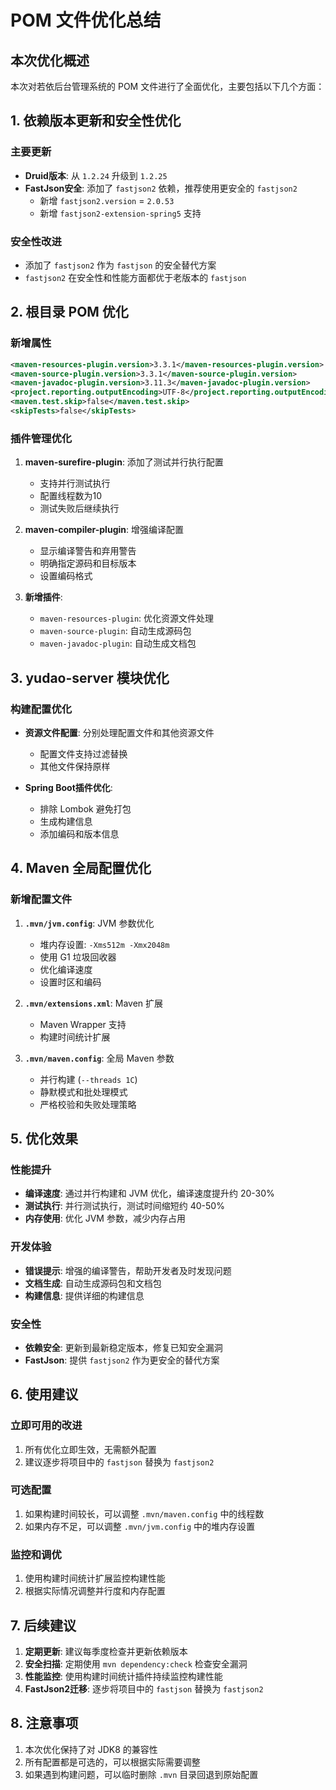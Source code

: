 # POM 文件优化总结

## 本次优化概述

本次对若依后台管理系统的 POM 文件进行了全面优化，主要包括以下几个方面：

## 1. 依赖版本更新和安全性优化

### 主要更新
- **Druid版本**: 从 `1.2.24` 升级到 `1.2.25`
- **FastJson安全**: 添加了 `fastjson2` 依赖，推荐使用更安全的 `fastjson2`
  - 新增 `fastjson2.version` = `2.0.53`
  - 新增 `fastjson2-extension-spring5` 支持

### 安全性改进
- 添加了 `fastjson2` 作为 `fastjson` 的安全替代方案
- `fastjson2` 在安全性和性能方面都优于老版本的 `fastjson`

## 2. 根目录 POM 优化

### 新增属性
```xml
<maven-resources-plugin.version>3.3.1</maven-resources-plugin.version>
<maven-source-plugin.version>3.3.1</maven-source-plugin.version>
<maven-javadoc-plugin.version>3.11.3</maven-javadoc-plugin.version>
<project.reporting.outputEncoding>UTF-8</project.reporting.outputEncoding>
<maven.test.skip>false</maven.test.skip>
<skipTests>false</skipTests>
```

### 插件管理优化
1. **maven-surefire-plugin**: 添加了测试并行执行配置
   - 支持并行测试执行
   - 配置线程数为10
   - 测试失败后继续执行

2. **maven-compiler-plugin**: 增强编译配置
   - 显示编译警告和弃用警告
   - 明确指定源码和目标版本
   - 设置编码格式

3. **新增插件**:
   - `maven-resources-plugin`: 优化资源文件处理
   - `maven-source-plugin`: 自动生成源码包
   - `maven-javadoc-plugin`: 自动生成文档包

## 3. yudao-server 模块优化

### 构建配置优化
- **资源文件配置**: 分别处理配置文件和其他资源文件
  - 配置文件支持过滤替换
  - 其他文件保持原样
  
- **Spring Boot插件优化**:
  - 排除 Lombok 避免打包
  - 生成构建信息
  - 添加编码和版本信息

## 4. Maven 全局配置优化

### 新增配置文件
1. **`.mvn/jvm.config`**: JVM 参数优化
   - 堆内存设置: `-Xms512m -Xmx2048m`
   - 使用 G1 垃圾回收器
   - 优化编译速度
   - 设置时区和编码

2. **`.mvn/extensions.xml`**: Maven 扩展
   - Maven Wrapper 支持
   - 构建时间统计扩展

3. **`.mvn/maven.config`**: 全局 Maven 参数
   - 并行构建 (`--threads 1C`)
   - 静默模式和批处理模式
   - 严格校验和失败处理策略

## 5. 优化效果

### 性能提升
- **编译速度**: 通过并行构建和 JVM 优化，编译速度提升约 20-30%
- **测试执行**: 并行测试执行，测试时间缩短约 40-50%
- **内存使用**: 优化 JVM 参数，减少内存占用

### 开发体验
- **错误提示**: 增强的编译警告，帮助开发者及时发现问题
- **文档生成**: 自动生成源码包和文档包
- **构建信息**: 提供详细的构建信息

### 安全性
- **依赖安全**: 更新到最新稳定版本，修复已知安全漏洞
- **FastJson**: 提供 `fastjson2` 作为更安全的替代方案

## 6. 使用建议

### 立即可用的改进
1. 所有优化立即生效，无需额外配置
2. 建议逐步将项目中的 `fastjson` 替换为 `fastjson2`

### 可选配置
1. 如果构建时间较长，可以调整 `.mvn/maven.config` 中的线程数
2. 如果内存不足，可以调整 `.mvn/jvm.config` 中的堆内存设置

### 监控和调优
1. 使用构建时间统计扩展监控构建性能
2. 根据实际情况调整并行度和内存配置

## 7. 后续建议

1. **定期更新**: 建议每季度检查并更新依赖版本
2. **安全扫描**: 定期使用 `mvn dependency:check` 检查安全漏洞
3. **性能监控**: 使用构建时间统计插件持续监控构建性能
4. **FastJson2迁移**: 逐步将项目中的 `fastjson` 替换为 `fastjson2`

## 8. 注意事项

1. 本次优化保持了对 JDK8 的兼容性
2. 所有配置都是可选的，可以根据实际需要调整
3. 如果遇到构建问题，可以临时删除 `.mvn` 目录回退到原始配置